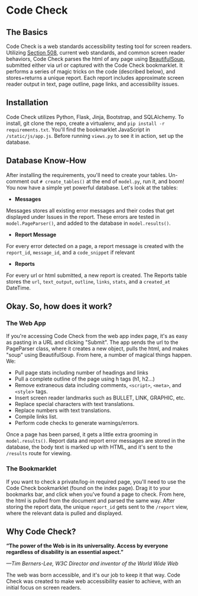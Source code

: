 
# Code Check

## The Basics
Code Check is a web standards accessibility testing tool for screen readers. Utilizing [Section 508](http://http://www.section508.gov/), current web standards, and common screen reader behaviors, Code Check parses the html of any page using [BeautifulSoup](http://www.crummy.com/software/BeautifulSoup/), submitted either via url or captured with the Code Check bookmarklet. It performs a series of magic tricks on the code (described below), and stores+returns a unique report. Each report includes approximate screen reader output in text, page outline, page links, and accessibility issues.

## Installation
Code Check utilizes Python, Flask, Jinja, Bootstrap, and SQLAlchemy. To install, git clone the repo, create a virtualenv, and `pip install -r requirements.txt`. You'll find the bookmarklet JavaScript in `/static/js/app.js`. Before running `views.py` to see it in action, set up the database.


## Database Know-How
After installing the requirements, you'll need to create your tables. Un-comment out `# create_tables()` at the end of `model.py`, run it, and boom! You now have a simple yet powerful database. Let's look at the tables:


* **Messages**

Messages stores all existing error messages and their codes that get displayed under Issues in the report. These errors are tested in `model.PageParser()`, and added to the database in `model.results()`.

* **Report Message**

For every error detected on a page, a report message is created with the `report_id`, `message_id`, and a `code_snippet` if relevant

* **Reports**

For every url or html submitted, a new report is created. The Reports table stores the `url`, `text_output`, `outline`, `links`, `stats`, and a `created_at` DateTime.


## Okay. So, how does it work?
### The Web App
If you're accessing Code Check from the web app index page, it's as easy as pasting in a URL and clicking "Submit". The app sends the url to the PageParser class, where it creates a new object, pulls the html, and makes "soup" using BeautifulSoup. From here, a number of magical things happen. We:


* Pull page stats including number of headings and links
* Pull a complete outline of the page using h tags (h1, h2...)
* Remove extraneous data including comments, `<script>`, `<meta>`, and `<style`> tags.
* Insert screen reader landmarks such as BULLET, LINK, GRAPHIC, etc.
* Replace special characters with text translations.
* Replace numbers with text translations.
* Compile links list.
* Perform code checks to generate warnings/errors.

Once a page has been parsed, it gets a little extra grooming in `model.results()`. Report data and report error messages are stored in the database, the body text is marked up with HTML, and it's sent to the `/results` route for viewing.

### The Bookmarklet
If you want to check a private/log-in required page, you'll need to use the Code Check bookmarklet (found on the index page). Drag it to your bookmarks bar, and click when you've found a page to check. From here, the html is pulled from the document and parsed the same way. After storing the report data, the unique `report_id` gets sent to the `/report` view, where the relevant data is pulled and displayed.

## Why Code Check?
**“The power of the Web is in its universality.
Access by everyone regardless of disability is an essential aspect.”**

*&mdash;Tim Berners-Lee, W3C Director and inventor of the World Wide Web*

The web was born accessible, and it's our job to keep it that way. Code Check was created to make web accessibility easier to achieve, with an initial focus on screen readers.



